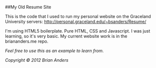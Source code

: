 ##My Old Resume Site

This is the code that I used to run my personal website on the Graceland University servers: http://personal.graceland.edu/~bsanders/Resume/

I'm using HTML5 boilerplate. Pure HTML, CSS and Javascript. I was just learning, so it's very basic. My current website work is in the briananders.me repo. 

_Feel free to use this as an example to learn from._

_Copyright © 2012 Brian Anders_